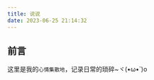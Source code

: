 ```yaml
---
title: 说说
date: 2023-06-25 21:14:32
---
```


## 前言

这里是我的`心情集散地`，记录日常的琐碎~ヾ(•ω•`)o

<div id="qexot"></div>
<script src="https://cdn.jsdelivr.net/npm/qexo-static@1.6.0/hexo/talks.js"></script>
<link rel="stylesheet" href="https://cdn.jsdelivr.net/npm/qexo-static@1.6.0/hexo/talks.css">
<script>showQexoTalks("qexot", "https://qexo.saroprock.com", 5)</script>